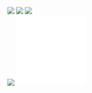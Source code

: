 

<p>
<img src="https://img.shields.io/badge/Python-3776AB?style=for-the-badge&logo=Python&logoColor=white" /> 
<img src="https://img.shields.io/badge/Django-092E20?style=for-the-badge&logo=django&logoColor=white" /> 
<img src="https://img.shields.io/badge/Pycharm-000000?style=for-the-badge&logo=Pycharm&logoColor=white" />
<br>

<img src="https://img.shields.io/badge/MySQL-4479A1?style=for-the-badge&logo=mysql&logoColor=white" /> 


<img src="enterpriseLogo.svg" width="160" alt="EA rotating logo"/>


